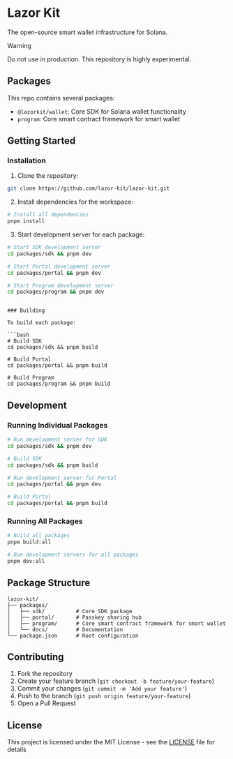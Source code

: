 # Lazor Kit

The open-source smart wallet infrastructure for Solana.

> [!WARNING]
>  Do not use in production. This repository is highly experimental.

## Packages

This repo contains several packages:

- `@lazorkit/wallet`: Core SDK for Solana wallet functionality
- `program`: Core smart contract framework for smart wallet

## Getting Started

### Installation

1. Clone the repository:
```bash
git clone https://github.com/lazor-kit/lazor-kit.git
```

2. Install dependencies for the workspace:

```bash
# Install all dependencies
pnpm install
```

3. Start development server for each package:

```bash
# Start SDK development server
cd packages/sdk && pnpm dev

# Start Portal development server
cd packages/portal && pnpm dev

# Start Program development server
cd packages/program && pnpm dev
```
```

### Building

To build each package:

```bash
# Build SDK
cd packages/sdk && pnpm build

# Build Portal
cd packages/portal && pnpm build

# Build Program
cd packages/program && pnpm build
```

## Development

### Running Individual Packages

```bash
# Run development server for SDK
cd packages/sdk && pnpm dev

# Build SDK
cd packages/sdk && pnpm build

# Run development server for Portal
cd packages/portal && pnpm dev

# Build Portal
cd packages/portal && pnpm build
```

### Running All Packages

```bash
# Build all packages
pnpm build:all

# Run development servers for all packages
pnpm dev:all
```

## Package Structure

```
lazor-kit/
├── packages/
│   ├── sdk/          # Core SDK package
│   ├── portal/       # Passkey sharing hub 
│   ├── program/      # Core smart contract framework for smart wallet 
│   └── docs/         # Documentation
└── package.json      # Root configuration
```

## Contributing

1. Fork the repository
2. Create your feature branch (`git checkout -b feature/your-feature`)
3. Commit your changes (`git commit -m 'Add your feature'`)
4. Push to the branch (`git push origin feature/your-feature`)
5. Open a Pull Request

## License

This project is licensed under the MIT License - see the [LICENSE](LICENSE) file for details
